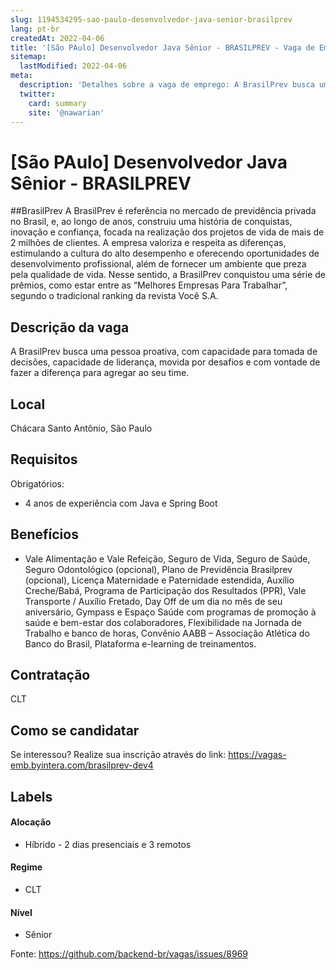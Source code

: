 ```yaml
---
slug: 1194534295-sao-paulo-desenvolvedor-java-senior-brasilprev
lang: pt-br
createdAt: 2022-04-06
title: '[São PAulo] Desenvolvedor Java Sênior - BRASILPREV - Vaga de Emprego'
sitemap:
  lastModified: 2022-04-06
meta:
  description: 'Detalhes sobre a vaga de emprego: A BrasilPrev busca uma pessoa proativa, com capacidade para tomada de decisões, capacidade de liderança, movida por desafios e com vontade de fazer a diferença para agregar ao seu time.'
  twitter:
    card: summary
    site: '@nawarian'
---
```


# [São PAulo] Desenvolvedor Java Sênior - BRASILPREV

##BrasilPrev
A BrasilPrev é referência no mercado de previdência privada no Brasil, e, ao longo de anos, construiu uma história de conquistas, inovação e confiança, focada na realização dos projetos de vida de mais de 2 milhões de clientes.
A empresa valoriza e respeita as diferenças, estimulando a cultura do alto desempenho e oferecendo oportunidades de desenvolvimento profissional, além de fornecer um ambiente que preza pela qualidade de vida. Nesse sentido, a BrasilPrev conquistou uma série de prêmios, como estar entre as “Melhores Empresas Para Trabalhar”, segundo o tradicional ranking da revista Você S.A.
## Descrição da vaga
A BrasilPrev busca uma pessoa proativa, com capacidade para tomada de decisões, capacidade de liderança, movida por desafios e com vontade de fazer a diferença para agregar ao seu time.
## Local
Chácara Santo Antônio, São Paulo
## Requisitos
Obrigatórios:
- 4 anos de experiência com Java e Spring Boot
## Benefícios
- Vale Alimentação e Vale Refeição, Seguro de Vida, Seguro de Saúde, Seguro Odontológico (opcional), Plano de Previdência Brasilprev (opcional), Licença Maternidade e Paternidade estendida, Auxílio Creche/Babá, Programa de Participação dos Resultados (PPR), Vale Transporte / Auxílio Fretado, Day Off de um dia no mês de seu aniversário, Gympass e Espaço Saúde com programas de promoção à saúde e bem-estar dos colaboradores, Flexibilidade na Jornada de Trabalho e banco de horas, Convênio AABB – Associação Atlética do Banco do Brasil, Plataforma e-learning de treinamentos.
## Contratação
CLT
## Como se candidatar
Se interessou?
Realize sua inscrição através do link: https://vagas-emb.byintera.com/brasilprev-dev4
## Labels
<!-- retire os labels que não fazem sentido à vaga -->
#### Alocação
- Híbrido - 2 dias presenciais e 3 remotos
#### Regime
- CLT
#### Nível
- Sênior

Fonte: https://github.com/backend-br/vagas/issues/8969